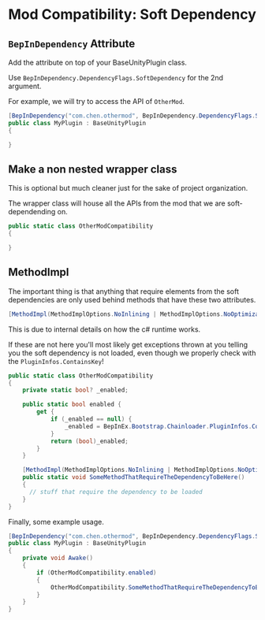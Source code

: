 # Mod Compatibility: Soft Dependency

## `BepInDependency` Attribute
Add the attribute on top of your BaseUnityPlugin class.

Use `BepInDependency.DependencyFlags.SoftDependency` for the 2nd argument.

For example, we will try to access the API of `OtherMod`.

```csharp
[BepInDependency("com.chen.othermod", BepInDependency.DependencyFlags.SoftDependency)]
public class MyPlugin : BaseUnityPlugin
{

}
```

## Make a non nested wrapper class

This is optional but much cleaner just for the sake of project organization.

The wrapper class will house all the APIs from the mod that we are soft-dependending on.

```csharp
public static class OtherModCompatibility
{

}
```

## MethodImpl

The important thing is that anything that require elements from the soft dependencies are only used behind methods that have these two attributes.

```csharp
[MethodImpl(MethodImplOptions.NoInlining | MethodImplOptions.NoOptimization)]
```

This is due to internal details on how the c# runtime works.

If these are not here you'll most likely get exceptions thrown at you telling you the soft dependency is not loaded, even though we properly check with the `PluginInfos.ContainsKey`!

```csharp
public static class OtherModCompatibility
{
    private static bool? _enabled;

    public static bool enabled {
        get {
            if (_enabled == null) {
                _enabled = BepInEx.Bootstrap.Chainloader.PluginInfos.ContainsKey("com.chen.othermod");
            }
            return (bool)_enabled;
        }
    }

    [MethodImpl(MethodImplOptions.NoInlining | MethodImplOptions.NoOptimization)]
    public static void SomeMethodThatRequireTheDependencyToBeHere()
    {
      // stuff that require the dependency to be loaded
    }
}
```

Finally, some example usage.

```csharp
[BepInDependency("com.chen.othermod", BepInDependency.DependencyFlags.SoftDependency)]
public class MyPlugin : BaseUnityPlugin
{
    private void Awake()
    {
        if (OtherModCompatibility.enabled)
        {
            OtherModCompatibility.SomeMethodThatRequireTheDependencyToBeHere();
        }
    }
}
```